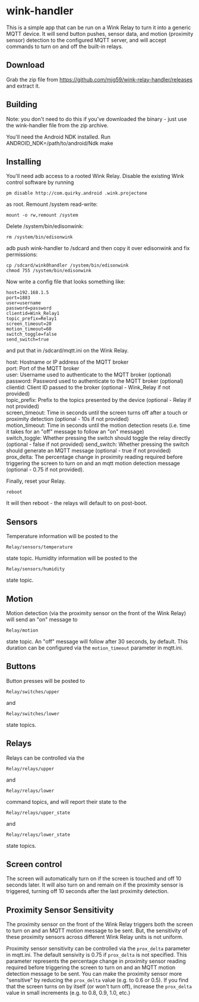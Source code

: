 wink-handler
============

This is a simple app that can be run on a Wink Relay to turn it into a generic MQTT device. It will send button pushes, sensor data, and motion (proximity sensor) detection to the configured MQTT server, and will accept commands to turn on and off the built-in relays.

Download
--------

Grab the zip file from https://github.com/mjg59/wink-relay-handler/releases and extract it.

Building
--------

Note: you don't need to do this if you've downloaded the binary - just use the wink-handler file from the zip archive.

You'll need the Android NDK installed. Run ANDROID_NDK=/path/to/android/Ndk make

Installing
----------

You'll need adb access to a rooted Wink Relay. Disable the existing Wink control software by running

```
pm disable http://com.quirky.android .wink.projectone
```

as root. Remount /system read-write:

```
mount -o rw,remount /system
```

Delete /system/bin/edisonwink:

```
rm /system/bin/edisonwink
```

adb push wink-handler to /sdcard and then copy it over edisonwink and fix permissions:

```
cp /sdcard/wink0handler /system/bin/edisonwink
chmod 755 /system/bin/edisonwink
```

Now write a config file that looks something like:

```
host=192.168.1.5
port=1883
user=username
password=password
clientid=Wink_Relay1
topic_prefix=Relay1
screen_timeout=20
motion_timeout=60
switch_toggle=false
send_switch=true
```
and put that in /sdcard/mqtt.ini on the Wink Relay.

host: Hostname or IP address of the MQTT broker  
port: Port of the MQTT broker  
user: Username used to authenticate to the MQTT broker (optional)  
password: Password used to authenticate to the MQTT broker (optional)  
clientid: Client ID passed to the broker (optional - Wink_Relay if not provided)  
topic_prefix: Prefix to the topics presented by the device (optional - Relay if not provided)  
screen_timeout: Time in seconds until the screen turns off after a touch or proximity detection (optional - 10s if not provided)  
motion_timeout: Time in seconds until the motion detection resets (i.e. time it takes for an "off" message to follow an "on" message)  
switch_toggle: Whether pressing the switch should toggle the relay directly (optional - false if not provided)
send_switch: Whether pressing the switch should generate an MQTT message (optional - true if not provided)  
prox_delta: The percentage change in proximity reading required before triggering the screen to turn on and an mqtt motion detection message (optional - 0.75 if not provided).

Finally, reset your Relay.

```
reboot
```

It will then reboot - the relays will default to on post-boot.

Sensors
-------

Temperature information will be posted to the

```
Relay/sensors/temperature
```

state topic. Humidity information will be posted to the

```
Relay/sensors/humidity
```

state topic.

Motion
------

Motion detection (via the proximity sensor on the front of the Wink Relay) will send an "on" message to

```
Relay/motion
```

state topic. An "off" message will follow after 30 seconds, by default. This duration can be configured via the `motion_timeout` parameter in mqtt.ini.

Buttons
-------

Button presses will be posted to

```
Relay/switches/upper
```

and

```
Relay/switches/lower
```

state topics.


Relays
------

Relays can be controlled via the

```
Relay/relays/upper
```

and

```
Relay/relays/lower
```

command topics, and will report their state to the

```
Relay/relays/upper_state
```

and

```
Relay/relays/lower_state
```

state topics.

Screen control
--------------

The screen will automatically turn on if the screen is touched and off 10 seconds later. It will also turn on and remain on if the proximity sensor is triggered, turning off 10 seconds after the last proximity detection.

Proximity Sensor Sensitivity
----------------------------

The proximity sensor on the front of the Wink Relay triggers both the screen to turn on and an MQTT motion message to be sent. But, the sensitivity of these proximity sensors across different Wink Relay units is not uniform.

Proximity sensor sensitivity can be controlled via the `prox_delta` parameter in mqtt.ini. The default sensivity is 0.75 if `prox_delta` is not specified. This parameter represents the percentage change in proximity sensor reading required before triggering the screen to turn on and an MQTT motion detection message to be sent. You can make the proximity sensor more "sensitive" by reducing the `prox_delta` value (e.g. to 0.6 or 0.5). If you find that the screen turns on by itself (or won't turn off), increase the `prox_delta` value in small increments (e.g. to 0.8, 0.9, 1.0, etc.)
